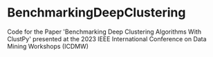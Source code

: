 # BenchmarkingDeepClustering
Code for the Paper 'Benchmarking Deep Clustering Algorithms With ClustPy' presented at the 2023 IEEE International Conference on Data Mining Workshops (ICDMW)
